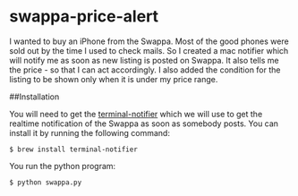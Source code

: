 # swappa-price-alert
I wanted to buy an iPhone from the Swappa. Most of the good phones were sold out by the time I used to check mails. So I created a mac notifier which will notify me as soon as new listing is posted on Swappa. It also tells me the price - so that I can act accordingly. I also added the condition for the listing to be shown only when it is under my price range.

##Installation


You will need to get the [terminal-notifier](https://github.com/julienXX/terminal-notifier) which we will use to get the realtime notification of the Swappa as soon as somebody posts. You can install it by running the following command:
```
$ brew install terminal-notifier
```

You run the python program:
```
$ python swappa.py
```
